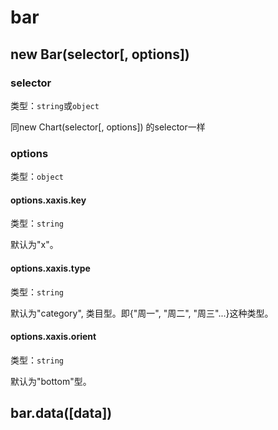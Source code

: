 # bar

## new Bar(selector[, options])

### selector
类型：`string`或`object`

同new Chart(selector[, options]) 的selector一样

### options
类型：`object`

#### options.xaxis.key
类型：`string`

默认为"x"。

#### options.xaxis.type
类型：`string`

默认为"category", 类目型。即{"周一", "周二", "周三"...}这种类型。

#### options.xaxis.orient
类型：`string`

默认为"bottom"型。

## bar.data([data])
